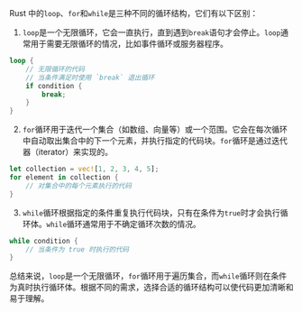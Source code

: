 Rust 中的`loop`、`for`和`while`是三种不同的循环结构，它们有以下区别：

1. `loop`是一个无限循环，它会一直执行，直到遇到`break`语句才会停止。`loop`通常用于需要无限循环的情况，比如事件循环或服务器程序。

```rust
loop {
    // 无限循环的代码
    // 当条件满足时使用 `break` 退出循环
    if condition {
        break;
    }
}
```

2. `for`循环用于迭代一个集合（如数组、向量等）或一个范围。它会在每次循环中自动取出集合中的下一个元素，并执行指定的代码块。`for`循环是通过迭代器（iterator）来实现的。

```rust
let collection = vec![1, 2, 3, 4, 5];
for element in collection {
    // 对集合中的每个元素执行的代码
}
```

3. `while`循环根据指定的条件重复执行代码块，只有在条件为`true`时才会执行循环体。`while`循环通常用于不确定循环次数的情况。

```rust
while condition {
    // 当条件为 true 时执行的代码
}
```

总结来说，`loop`是一个无限循环，`for`循环用于遍历集合，而`while`循环则在条件为真时执行循环体。根据不同的需求，选择合适的循环结构可以使代码更加清晰和易于理解。
